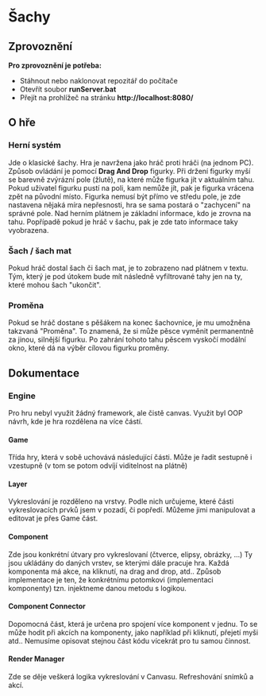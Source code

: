 # Šachy
## Zprovoznění
**Pro zprovoznění je potřeba:**
- Stáhnout nebo naklonovat repozitář do počítače
- Otevřít soubor **runServer.bat**
- Přejít na prohlížeč na stránku **http://localhost:8080/**
## O hře
### Herní systém
Jde o klasické šachy. Hra je navržena jako hráč proti hráči (na jednom PC).
Způsob ovládání je pomocí **Drag And Drop** figurky.
Při držení figurky myší se barevně zvýrázní pole (žlutě), na které může figurka jít v aktuálním tahu.
Pokud uživatel figurku pustí na poli, kam nemůže jít, pak je figurka vrácena zpět na původní místo. Figurka nemusí být přímo ve středu pole, je zde nastavena nějaká míra nepřesnosti, hra se sama postará o "zachycení" na správné pole.
Nad herním plátnem je základní informace, kdo je zrovna na tahu. Popřípadě pokud je hráč v šachu, pak je zde tato informace taky vyobrazena.
### Šach / šach mat
Pokud hráč dostal šach či šach mat, je to zobrazeno nad plátnem v textu.
Tým, který je pod útokem bude mít následně vyfiltrované tahy jen na ty, které mohou šach "ukončit".
### Proměna
Pokud se hráč dostane s pěšákem na konec šachovnice, je mu umožněna takzvaná "Proměna".  To znamená, že si může pěsce vyměnit permanentně za jinou, silnější figurku.
Po zahrání tohoto tahu pěscem vyskočí modální okno, které dá na výběr cílovou figurku proměny.
## Dokumentace
### Engine
Pro hru nebyl využit žádný framework, ale čistě canvas.
Využit byl OOP návrh, kde je hra rozdělena na více částí.
#### Game
Třída hry, která v sobě uchovává následující části.
Může je řadit sestupně i vzestupně (v tom se potom odvíjí viditelnost na plátně)
#### Layer
Vykreslování je rozděleno na vrstvy. Podle nich určujeme, které části vykreslovacích prvků jsem v pozadí, či popředí. Můžeme jimi manipulovat a editovat je přes Game část.
#### Component
Zde jsou konkrétní útvary pro vykreslovaní (čtverce, elipsy, obrázky, ...)
Ty jsou ukládány do daných vrstev, se kterými dále pracuje hra.
Každá komponenta má akce, na kliknutí, na drag and drop, atd..  Způsob implementace je ten, že konkrétnímu potomkovi (implementaci komponenty) tzn. injektneme danou metodu s logikou.
#### Component Connector
Dopomocná část, která je určena pro spojení více komponent v jednu.
To se může hodit při akcích na komponenty, jako například při kliknutí, přejetí myši atd..
Nemusíme opisovat stejnou část kódu vícekrát pro tu samou činnost.
#### Render Manager
Zde se děje veškerá logika vykreslování v Canvasu. Refreshování snímků a akcí.